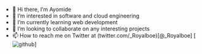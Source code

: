 - 👋 Hi there, I’m Ayomide
- 👀 I’m interested in software and cloud engineering
- 🌱 I’m currently learning web development 
- 💞️ I’m looking to collaborate on any interesting projects
- 📫 How to reach me on Twitter at (twitter.com/_Royalboe)[@_Royalboe]
[![github](https://img.shields.io/badge/GitHub-000000?style=for-the-badge&logo=GitHub&logoColor=white)]
